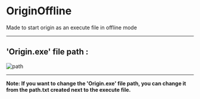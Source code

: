 # OriginOffline
Made to start origin as an execute file in offline mode

<hr>

## 'Origin.exe' file path : 

![path](https://user-images.githubusercontent.com/49123562/137110931-14039122-33db-438d-bb0c-6f9fe937d7a8.jpg)

<hr>

**Note: If you want to change the 'Origin.exe' file path, you can change it from the path.txt created next to the execute file.**